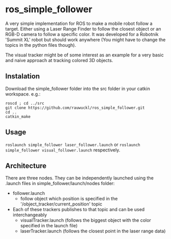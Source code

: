 # ros_simple_follower
A very simple implementation for ROS to make a mobile robot follow a target. Either using a Laser Range Finder to follow the closest object or an RGB-D camera to follow a specific color. It was developed for a Robotnik 'Summit XL' robot but should work anywhere (You might have to change the topics in the python files though). 

The visual tracker might be of some interest as an example for a very basic and naive approach at tracking colored 3D objects. 
## Instalation
Download the simple_follower folder into the src folder in your catkin workspace. e.g.:
```
roscd ; cd ../src
git clone https://github.com/rauwuckl/ros_simple_follower.git
cd ..
catkin_make
```

## Usage
`roslaunch simple_follower laser_follower.launch` or `roslaunch simple_follower visual_follower.launch` respectively. 

## Architecture
There are three nodes. They can be independently launched using the .launch files in simple_follower/launch/nodes folder:
- follower.launch
  - follow object which position is specified in the '/object_tracker/current_position' topic
- Each of these trackers publishes to that topic and can be used interchangeably
  - visualTracker.launch (follows the biggest object with the color specified in the launch file)
  - laserTracker.launch (follows the closest point in the laser range data)
  
